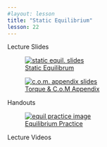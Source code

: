 ```yaml
---
#layout: lesson
title: "Static Equilibrium"
lesson: 22
---
```


<div class="heading3"> Lecture Slides </div>

<div class="thumb_container">

  <a href="https://drive.google.com/file/d/1KeQ_z6GzS3j1R-clcEsjhAlT8imcwvN1/view" target="_blank">
    <figure class="thumblink">
      <img class="thumblink-img" src="{{site.baseurl}}/images/thumbs/L22.png" alt="static equil. slides" >
      <figcaption class="thumblink-caption"> Static Equilibrum </figcaption>
    </figure>
  </a>

  <a href="https://drive.google.com/file/d/1LpO-lDqeLZt-qk7hzwlJgXsjDtzpLTc8/view" target="_blank">
    <figure class="thumblink">
      <img class="thumblink-img" src="{{site.baseurl}}/images/thumbs/L22b.png" alt="c.o.m. appendix slides" >
      <figcaption class="thumblink-caption"> Torque & C.o.M Appendix </figcaption>
    </figure>
  </a>

</div>


<div class="heading3">
  Handouts
</div>

<div class="thumb_container">

  <a href="{{site.baseurl}}/handouts/h22_Equilibrium.pdf" target="_blank">
    <figure class="thumblink">
      <img class="thumblink-img-portrait" src="{{site.baseurl}}/images/thumbs/H22.png" alt="equil practice image" >
      <figcaption class="thumblink-caption"> Equilibrium Practice </figcaption>
    </figure>
  </a>

</div>


<div class="heading3">
  Lecture Videos
</div>

